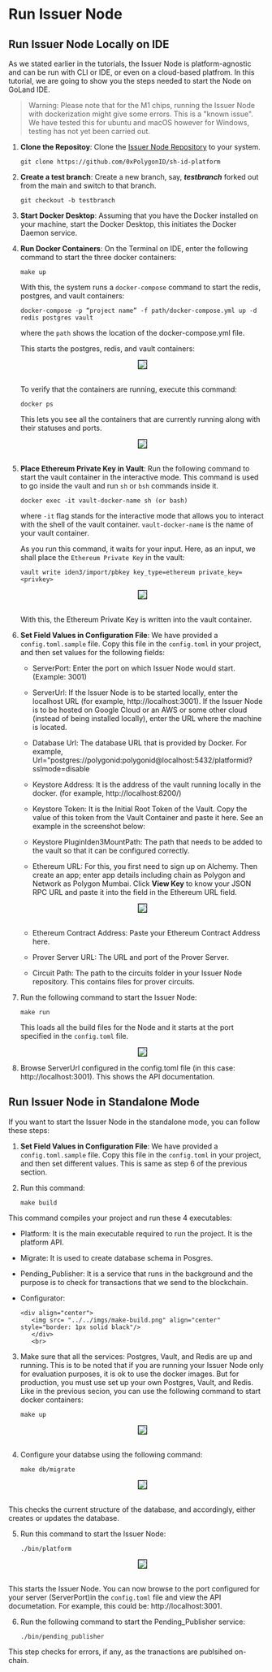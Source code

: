 # Run Issuer Node 

## Run Issuer Node Locally on IDE

As we stated earlier in the tutorials, the Issuer Node is platform-agnostic and can be run with CLI or IDE, or even on a cloud-based platfrom. In this tutorial, we are going to show you the steps needed to start the Node on GoLand IDE.

> Warning: Please note that for the M1 chips, running the Issuer Node with dockerization might give some errors. This is a "known issue". We have tested this for ubuntu and macOS however for Windows, testing has not yet been carried out.


1. **Clone the Repositoy**: Clone the <a href="https://github.com/0xPolygonID/sh-id-platform" target="_blank">Issuer Node Repository</a>
to your system.

      ```
      git clone https://github.com/0xPolygonID/sh-id-platform
      ``` 

2. **Create a test branch**: Create a new branch, say, ***testbranch*** forked out from the main and switch to that branch.

    ```
    git checkout -b testbranch
    ```
    

3. **Start Docker Desktop**: Assuming that you have the Docker installed on your machine, start the Docker Desktop, this initiates the Docker Daemon service. 

4. **Run Docker Containers**: On the Terminal on IDE, enter the following command to start the three docker containers:

      ```
      make up
      ```
      With this, the system runs a `docker-compose` command to start the redis, postgres, and vault containers:

      ```
      docker-compose -p “project name” -f path/docker-compose.yml up -d redis postgres vault

      ```
      where the `path` shows the location of the docker-compose.yml file.

      This starts the postgres, redis, and vault containers:

      <div align="center">
         <img src= "../../imgs/makeup.png" align="center" style="border: 1px solid black"/>
         </div>
         <br>

      To verify that the containers are running, execute this command:

      ```
      docker ps
      ```
      This lets you see all the containers that are currently running along with their statuses and ports.

      <div align="center">
         <img src= "../../imgs/docker-ps.png" align="center" style="border: 1px solid black"/>
         </div>
      <br>

5. **Place Ethereum Private Key in Vault**: Run the following command to start the vault container in the interactive mode. This command is used to go inside the vault and run `sh` or `bsh` commands inside it. 

      ```
      docker exec -it vault-docker-name sh (or bash)
      ```

      where `-it` flag stands for the interactive mode that allows you to interact with the shell of the vault container. `vault-docker-name` is the name of your vault container. 

      As you run this command, it waits for your input. Here, as an input,  we shall place the `Ethereum Private Key` in the vault:

      ```
      vault write iden3/import/pbkey key_type=ethereum private_key=<privkey>

      ```

      <div align="center">
         <img src= "../../imgs/ethereum-priv-key.png" align="center" style="border: 1px solid black"/>
         </div>
         <br>

      With this, the Ethereum Private Key is written into the vault container. 

6. **Set Field Values in Configuration File**: We have provided a `config.toml.sample` file. Copy this file in the `config.toml` in your project, and then set values for the following fields:

      - ServerPort: Enter the port on which Issuer Node would start. (Example: 3001)

      - ServerUrl:  If the Issuer Node is to be started locally, enter the localhost URL (for example, http://localhost:3001). If the Issuer Node is to be hosted on Google Cloud or an AWS or some other cloud (instead of being installed locally), enter the URL where the machine is located.

      - Database Url: The database URL that is provided by Docker. For example,
      Url="postgres://polygonid:polygonid@localhost:5432/platformid?sslmode=disable

      - Keystore Address: It is the address of the vault running locally in the docker.  (for example, http://localhost:8200/)

      - Keystore Token: It is the Initial Root Token of the Vault. Copy the value of this token from the Vault Container and paste it here. See an example in the screenshot below:

      - Keystore PluginIden3MountPath: The path that needs to be added to the vault so that it can be configured correctly.

      - Ethereum URL: For this, you first need to sign up on Alchemy. Then create an app; enter app details including chain as Polygon and Network as Polygon Mumbai. Click **View Key** to know your JSON RPC URL and paste it into the field in the Ethereum URL field. 

      <div align="center">
         <img src= "../../imgs/alchemy.png" align="center" style="border: 1px solid black"/>
         </div>
         <br>

      - Ethereum Contract Address: Paste your Ethereum Contract Address here. 

      - Prover Server URL: The URL and port of the Prover Server.

      - Circuit Path: The path to the circuits folder in your Issuer Node repository. This contains files for prover circuits.


7. Run the following command to start the Issuer Node:

      ```
      make run
      ```

   This loads all the build files for the Node and it starts at the port specified in the `config.toml` file. 

   <div align="center">
      <img src= "../../imgs/node-start.png" align="center" style="border: 1px solid black"/>
      </div>
      
8. Browse ServerUrl configured in the config.toml file (in this case: http://localhost:3001). This shows the API documentation. 


## Run Issuer Node in Standalone Mode

If you want to start the Issuer Node in the standalone mode, you can follow these steps:

1. **Set Field Values in Configuration File**: We have provided a `config.toml.sample` file. Copy this file in the `config.toml` in your project, and then set different values. This is same as step 6 of the previous section. 

2. Run this command:

      ```
      make build
      ```
This command compiles your project and run these 4 executables:

- Platform: It is the main executable required to run the project. It is the platform API. 

- Migrate: It is used to create database schema in Posgres. 

- Pending_Publisher: It is a service that runs in the background and the purpose is to check for transactions that we send to the blockchain. 

- Configurator: 

      <div align="center">
         <img src= "../../imgs/make-build.png" align="center" style="border: 1px solid black"/>
         </div>
         <br>

3. Make sure that all the services: Postgres, Vault, and Redis are up and running. This is to be noted that if you are running your Issuer Node only for evaluation purposes, it is ok to use the docker images. But for production, you must use set up your own Postgres, Vault, and Redis. Like in the previous secion, you can use the following command to start docker containers:

      ```
      make up
      ```

      <div align="center">
         <img src= "../../imgs/services-running.png" align="center" style="border: 1px solid black"/>
         </div>
         <br>

4. Configure your databse using the following command:

      ```
      make db/migrate
      ```

      <div align="center">
         <img src= "../../imgs/migration-done.png" align="center" style="border: 1px solid black"/>
         </div>
         <br>

This checks the current structure of the database, and accordingly, either creates or updates the database. 

5. Run this command to start the Issuer Node:

      ```
      ./bin/platform
      ```

      <div align="center">
         <img src= "../../imgs/issuer-node-starts.png" align="center" style="border: 1px solid black"/>
         </div>
         <br>

This starts the Issuer Node. You can now browse to the port configured for your server (ServerPort)in the `config.toml` file and view the API documetation. For example, this could be: http://localhost:3001.

6. Run the following command to start the Pending_Publisher service:

      ```
      ./bin/pending_publisher
      ```
This step checks for errors, if any, as the tranactions are publsihed on-chain. 





 











